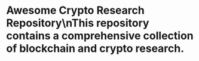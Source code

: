 # Awesome Crypto Research Repository\nThis repository contains a comprehensive collection of blockchain and crypto research.
